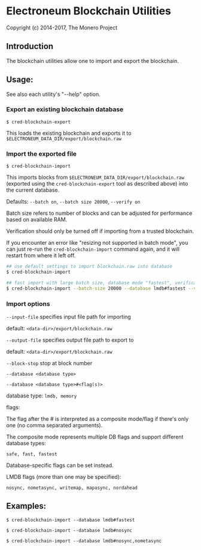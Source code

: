# Electroneum Blockchain Utilities

Copyright (c) 2014-2017, The Monero Project

## Introduction

The blockchain utilities allow one to import and export the blockchain.

## Usage:

See also each utility's "--help" option.

### Export an existing blockchain database

`$ cred-blockchain-export`

This loads the existing blockchain and exports it to `$ELECTRONEUM_DATA_DIR/export/blockchain.raw`

### Import the exported file

`$ cred-blockchain-import`

This imports blocks from `$ELECTRONEUM_DATA_DIR/export/blockchain.raw` (exported using the
`cred-blockchain-export` tool as described above) into the current database.

Defaults: `--batch on`, `--batch size 20000`, `--verify on`

Batch size refers to number of blocks and can be adjusted for performance based on available RAM.

Verification should only be turned off if importing from a trusted blockchain.

If you encounter an error like "resizing not supported in batch mode", you can just re-run
the `cred-blockchain-import` command again, and it will restart from where it left off.

```bash
## use default settings to import blockchain.raw into database
$ cred-blockchain-import

## fast import with large batch size, database mode "fastest", verification off
$ cred-blockchain-import --batch-size 20000 --database lmdb#fastest --verify off

```

### Import options

`--input-file`
specifies input file path for importing

default: `<data-dir>/export/blockchain.raw`

`--output-file`
specifies output file path to export to

default: `<data-dir>/export/blockchain.raw`

`--block-stop`
stop at block number

`--database <database type>`

`--database <database type>#<flag(s)>`

database type: `lmdb, memory`

flags:

The flag after the # is interpreted as a composite mode/flag if there's only
one (no comma separated arguments).

The composite mode represents multiple DB flags and support different database types:

`safe, fast, fastest`

Database-specific flags can be set instead.

LMDB flags (more than one may be specified):

`nosync, nometasync, writemap, mapasync, nordahead`

## Examples:

```
$ cred-blockchain-import --database lmdb#fastest

$ cred-blockchain-import --database lmdb#nosync

$ cred-blockchain-import --database lmdb#nosync,nometasync
```
